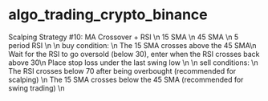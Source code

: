 # algo_trading_crypto_binance

Scalping Strategy #10: MA Crossover + RSI \n
15 SMA \n
45 SMA \n
5 period RSI \n
\n
buy condition: \n
The 15 SMA crosses above the 45 SMA\n
Wait for the RSI to go oversold (below 30), enter when the RSI crosses back above 30\n 
Place stop loss under the last swing low \n
\n
sell conditions: \n
The RSI crosses below 70 after being overbought (recommended for scalping) \n
The 15 SMA crosses below the 45 SMA (recommended for swing trading) \n
